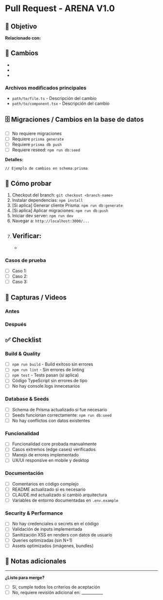 # Pull Request - ARENA V1.0

## 🎯 Objetivo

<!-- Describe brevemente el propósito de este PR -->

**Relacionado con:** <!-- Issue #, Iteración, Feature -->

## 📝 Cambios

<!-- Lista detallada de los cambios realizados -->

-
-
-

### Archivos modificados principales

<!-- Listar los archivos clave que fueron modificados o creados -->

- `path/to/file.ts` - Descripción del cambio
- `path/to/component.tsx` - Descripción del cambio

## 🗄️ Migraciones / Cambios en la base de datos

<!-- ¿Requiere cambios en el esquema de Prisma o en la base de datos? -->

- [ ] No requiere migraciones
- [ ] Requiere `prisma generate`
- [ ] Requiere `prisma db push`
- [ ] Requiere reseed: `npm run db:seed`

**Detalles:**
<!-- Si aplica, describe los cambios en el schema o datos -->

```prisma
// Ejemplo de cambios en schema.prisma
```

## 🧪 Cómo probar

<!-- Pasos detallados para verificar los cambios -->

1. Checkout del branch: `git checkout <branch-name>`
2. Instalar dependencias: `npm install`
3. [Si aplica] Generar cliente Prisma: `npm run db:generate`
4. [Si aplica] Aplicar migraciones: `npm run db:push`
5. Iniciar dev server: `npm run dev`
6. Navegar a: `http://localhost:3000/...`
7. Verificar:
   -
   -

### Casos de prueba

<!-- Escenarios específicos que se deben probar -->

- [ ] Caso 1:
- [ ] Caso 2:
- [ ] Caso 3:

## 📸 Capturas / Videos

<!-- Screenshots, GIFs, o videos demostrando los cambios -->

### Antes

<!-- Si aplica -->

### Después

<!-- Añadir capturas de pantalla aquí -->

## ✅ Checklist

### Build & Quality

- [ ] `npm run build` - Build exitoso sin errores
- [ ] `npm run lint` - Sin errores de linting
- [ ] `npm test` - Tests pasan (si aplica)
- [ ] Código TypeScript sin errores de tipo
- [ ] No hay console.logs innecesarios

### Database & Seeds

- [ ] Schema de Prisma actualizado si fue necesario
- [ ] Seeds funcionan correctamente: `npm run db:seed`
- [ ] No hay conflictos con datos existentes

### Funcionalidad

- [ ] Funcionalidad core probada manualmente
- [ ] Casos extremos (edge cases) verificados
- [ ] Manejo de errores implementado
- [ ] UX/UI responsive en mobile y desktop

### Documentación

- [ ] Comentarios en código complejo
- [ ] README actualizado si es necesario
- [ ] CLAUDE.md actualizado si cambió arquitectura
- [ ] Variables de entorno documentadas en `.env.example`

### Security & Performance

- [ ] No hay credenciales o secrets en el código
- [ ] Validación de inputs implementada
- [ ] Sanitización XSS en renders con datos de usuario
- [ ] Queries optimizadas (sin N+1)
- [ ] Assets optimizados (imágenes, bundles)

## 📌 Notas adicionales

<!-- Cualquier información adicional que los revisores deban saber -->

---

**¿Listo para merge?**
- [ ] Sí, cumple todos los criterios de aceptación
- [ ] No, requiere revisión adicional en: ___________
